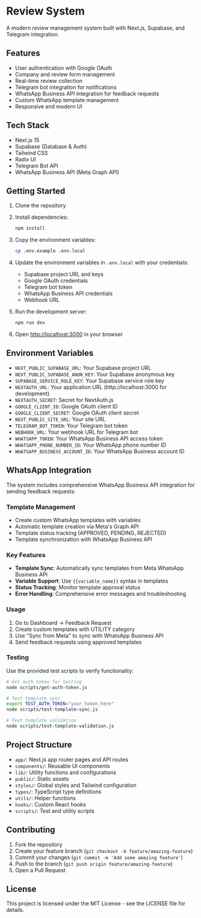 # Review System

A modern review management system built with Next.js, Supabase, and Telegram integration.

## Features

- User authentication with Google OAuth
- Company and review form management
- Real-time review collection
- Telegram bot integration for notifications
- WhatsApp Business API integration for feedback requests
- Custom WhatsApp template management
- Responsive and modern UI

## Tech Stack

- Next.js 15
- Supabase (Database & Auth)
- Tailwind CSS
- Radix UI
- Telegram Bot API
- WhatsApp Business API (Meta Graph API)

## Getting Started

1. Clone the repository
2. Install dependencies:
   ```bash
   npm install
   ```

3. Copy the environment variables:
   ```bash
   cp .env.example .env.local
   ```

4. Update the environment variables in `.env.local` with your credentials:
   - Supabase project URL and keys
   - Google OAuth credentials
   - Telegram bot token
   - WhatsApp Business API credentials
   - Webhook URL

5. Run the development server:
   ```bash
   npm run dev
   ```

6. Open [http://localhost:3000](http://localhost:3000) in your browser

## Environment Variables

- `NEXT_PUBLIC_SUPABASE_URL`: Your Supabase project URL
- `NEXT_PUBLIC_SUPABASE_ANON_KEY`: Your Supabase anonymous key
- `SUPABASE_SERVICE_ROLE_KEY`: Your Supabase service role key
- `NEXTAUTH_URL`: Your application URL (http://localhost:3000 for development)
- `NEXTAUTH_SECRET`: Secret for NextAuth.js
- `GOOGLE_CLIENT_ID`: Google OAuth client ID
- `GOOGLE_CLIENT_SECRET`: Google OAuth client secret
- `NEXT_PUBLIC_SITE_URL`: Your site URL
- `TELEGRAM_BOT_TOKEN`: Your Telegram bot token
- `WEBHOOK_URL`: Your webhook URL for Telegram bot
- `WHATSAPP_TOKEN`: Your WhatsApp Business API access token
- `WHATSAPP_PHONE_NUMBER_ID`: Your WhatsApp phone number ID
- `WHATSAPP_BUSINESS_ACCOUNT_ID`: Your WhatsApp Business account ID

## WhatsApp Integration

The system includes comprehensive WhatsApp Business API integration for sending feedback requests:

### Template Management
- Create custom WhatsApp templates with variables
- Automatic template creation via Meta's Graph API
- Template status tracking (APPROVED, PENDING, REJECTED)
- Template synchronization with WhatsApp Business API

### Key Features
- **Template Sync**: Automatically sync templates from Meta WhatsApp Business API
- **Variable Support**: Use `{{variable_name}}` syntax in templates
- **Status Tracking**: Monitor template approval status
- **Error Handling**: Comprehensive error messages and troubleshooting

### Usage
1. Go to Dashboard → Feedback Request
2. Create custom templates with UTILITY category
3. Use "Sync from Meta" to sync with WhatsApp Business API
4. Send feedback requests using approved templates

### Testing
Use the provided test scripts to verify functionality:
```bash
# Get auth token for testing
node scripts/get-auth-token.js

# Test template sync
export TEST_AUTH_TOKEN="your_token_here"
node scripts/test-template-sync.js

# Test template validation
node scripts/test-template-validation.js
```

## Project Structure

- `app/`: Next.js app router pages and API routes
- `components/`: Reusable UI components
- `lib/`: Utility functions and configurations
- `public/`: Static assets
- `styles/`: Global styles and Tailwind configuration
- `types/`: TypeScript type definitions
- `utils/`: Helper functions
- `hooks/`: Custom React hooks
- `scripts/`: Test and utility scripts

## Contributing

1. Fork the repository
2. Create your feature branch (`git checkout -b feature/amazing-feature`)
3. Commit your changes (`git commit -m 'Add some amazing feature'`)
4. Push to the branch (`git push origin feature/amazing-feature`)
5. Open a Pull Request

## License

This project is licensed under the MIT License - see the LICENSE file for details. 
